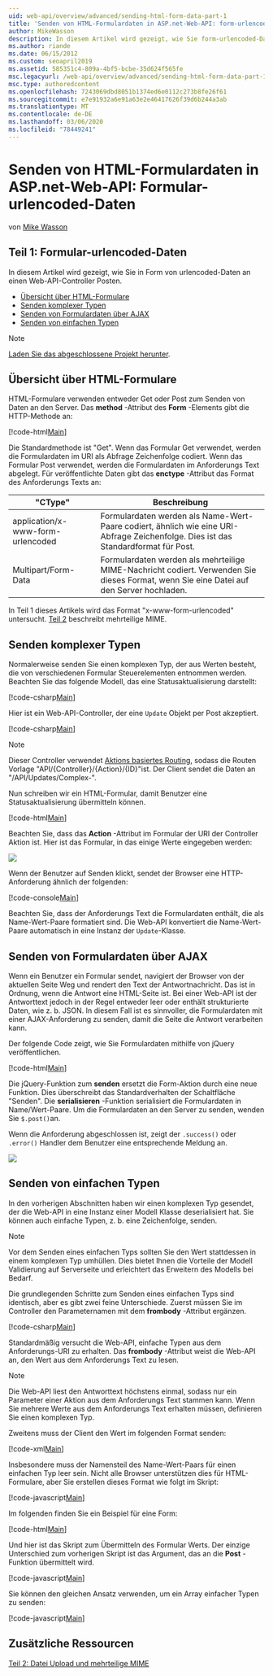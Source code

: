 ```yaml
---
uid: web-api/overview/advanced/sending-html-form-data-part-1
title: 'Senden von HTML-Formulardaten in ASP.net-Web-API: form-urlencoded Data-ASP.NET 4. x'
author: MikeWasson
description: In diesem Artikel wird gezeigt, wie Sie form-urlencoded-Daten an einen Web-API-Controller mit ASP.NET 4. x senden.
ms.author: riande
ms.date: 06/15/2012
ms.custom: seoapril2019
ms.assetid: 585351c4-809a-4bf5-bcbe-35d624f565fe
msc.legacyurl: /web-api/overview/advanced/sending-html-form-data-part-1
msc.type: authoredcontent
ms.openlocfilehash: 7243069dbd8051b1374ed6e0112c273b8fe26f61
ms.sourcegitcommit: e7e91932a6e91a63e2e46417626f39d6b244a3ab
ms.translationtype: MT
ms.contentlocale: de-DE
ms.lasthandoff: 03/06/2020
ms.locfileid: "78449241"
---
```

# <a name="sending-html-form-data-in-aspnet-web-api-form-urlencoded-data"></a>Senden von HTML-Formulardaten in ASP.net-Web-API: Formular-urlencoded-Daten

von [Mike Wasson](https://github.com/MikeWasson)

## <a name="part-1-form-urlencoded-data"></a>Teil 1: Formular-urlencoded-Daten

In diesem Artikel wird gezeigt, wie Sie in Form von urlencoded-Daten an einen Web-API-Controller Posten.

- [Übersicht über HTML-Formulare](#overview_of_html_forms)
- [Senden komplexer Typen](#sending_complex_types)
- [Senden von Formulardaten über AJAX](#sending_form_data_via_ajax)
- [Senden von einfachen Typen](#sending_simple_types)

> [!NOTE]
> [Laden Sie das abgeschlossene Projekt herunter](https://code.msdn.microsoft.com/ASPNET-Web-API-Sending-a6f9d007).

<a id="overview_of_html_forms"></a>
## <a name="overview-of-html-forms"></a>Übersicht über HTML-Formulare

HTML-Formulare verwenden entweder Get oder Post zum Senden von Daten an den Server. Das **method** -Attribut des **Form** -Elements gibt die HTTP-Methode an:

[!code-html[Main](sending-html-form-data-part-1/samples/sample1.html)]

Die Standardmethode ist "Get". Wenn das Formular Get verwendet, werden die Formulardaten im URI als Abfrage Zeichenfolge codiert. Wenn das Formular Post verwendet, werden die Formulardaten im Anforderungs Text abgelegt. Für veröffentlichte Daten gibt das **enctype** -Attribut das Format des Anforderungs Texts an:

| "CType" | Beschreibung |
| --- | --- |
| application/x-www-form-urlencoded | Formulardaten werden als Name-Wert-Paare codiert, ähnlich wie eine URI-Abfrage Zeichenfolge. Dies ist das Standardformat für Post. |
| Multipart/Form-Data | Formulardaten werden als mehrteilige MIME-Nachricht codiert. Verwenden Sie dieses Format, wenn Sie eine Datei auf den Server hochladen. |

In Teil 1 dieses Artikels wird das Format "x-www-form-urlencoded" untersucht. [Teil 2](sending-html-form-data-part-2.md) beschreibt mehrteilige MIME.

<a id="sending_complex_types"></a>
## <a name="sending-complex-types"></a>Senden komplexer Typen

Normalerweise senden Sie einen komplexen Typ, der aus Werten besteht, die von verschiedenen Formular Steuerelementen entnommen werden. Beachten Sie das folgende Modell, das eine Statusaktualisierung darstellt:

[!code-csharp[Main](sending-html-form-data-part-1/samples/sample2.cs)]

Hier ist ein Web-API-Controller, der eine `Update` Objekt per Post akzeptiert.

[!code-csharp[Main](sending-html-form-data-part-1/samples/sample3.cs)]

> [!NOTE]
> Dieser Controller verwendet [Aktions basiertes Routing](../web-api-routing-and-actions/routing-in-aspnet-web-api.md#routing_by_action_name), sodass die Routen Vorlage &quot;API/{Controller}/{Action}/{ID}&quot;ist. Der Client sendet die Daten an &quot;/API/Updates/Complex-&quot;.

Nun schreiben wir ein HTML-Formular, damit Benutzer eine Statusaktualisierung übermitteln können.

[!code-html[Main](sending-html-form-data-part-1/samples/sample4.html)]

Beachten Sie, dass das **Action** -Attribut im Formular der URI der Controller Aktion ist. Hier ist das Formular, in das einige Werte eingegeben werden:

![](sending-html-form-data-part-1/_static/image1.png)

Wenn der Benutzer auf Senden klickt, sendet der Browser eine HTTP-Anforderung ähnlich der folgenden:

[!code-console[Main](sending-html-form-data-part-1/samples/sample5.cmd)]

Beachten Sie, dass der Anforderungs Text die Formulardaten enthält, die als Name-Wert-Paare formatiert sind. Die Web-API konvertiert die Name-Wert-Paare automatisch in eine Instanz der `Update`-Klasse.

<a id="sending_form_data_via_ajax"></a>
## <a name="sending-form-data-via-ajax"></a>Senden von Formulardaten über AJAX

Wenn ein Benutzer ein Formular sendet, navigiert der Browser von der aktuellen Seite Weg und rendert den Text der Antwortnachricht. Das ist in Ordnung, wenn die Antwort eine HTML-Seite ist. Bei einer Web-API ist der Antworttext jedoch in der Regel entweder leer oder enthält strukturierte Daten, wie z. b. JSON. In diesem Fall ist es sinnvoller, die Formulardaten mit einer AJAX-Anforderung zu senden, damit die Seite die Antwort verarbeiten kann.

Der folgende Code zeigt, wie Sie Formulardaten mithilfe von jQuery veröffentlichen.

[!code-html[Main](sending-html-form-data-part-1/samples/sample6.html)]

Die jQuery-Funktion zum **senden** ersetzt die Form-Aktion durch eine neue Funktion. Dies überschreibt das Standardverhalten der Schaltfläche "Senden". Die **serialisieren** -Funktion serialisiert die Formulardaten in Name/Wert-Paare. Um die Formulardaten an den Server zu senden, wenden Sie `$.post()`an.

Wenn die Anforderung abgeschlossen ist, zeigt der `.success()` oder `.error()` Handler dem Benutzer eine entsprechende Meldung an.

![](sending-html-form-data-part-1/_static/image2.png)

<a id="sending_simple_types"></a>
## <a name="sending-simple-types"></a>Senden von einfachen Typen

In den vorherigen Abschnitten haben wir einen komplexen Typ gesendet, der die Web-API in eine Instanz einer Modell Klasse deserialisiert hat. Sie können auch einfache Typen, z. b. eine Zeichenfolge, senden.

> [!NOTE]
> Vor dem Senden eines einfachen Typs sollten Sie den Wert stattdessen in einem komplexen Typ umhüllen. Dies bietet Ihnen die Vorteile der Modell Validierung auf Serverseite und erleichtert das Erweitern des Modells bei Bedarf.

Die grundlegenden Schritte zum Senden eines einfachen Typs sind identisch, aber es gibt zwei feine Unterschiede. Zuerst müssen Sie im Controller den Parameternamen mit dem **frombody** -Attribut ergänzen.

[!code-csharp[Main](sending-html-form-data-part-1/samples/sample7.cs?highlight=3)]

Standardmäßig versucht die Web-API, einfache Typen aus dem Anforderungs-URI zu erhalten. Das **frombody** -Attribut weist die Web-API an, den Wert aus dem Anforderungs Text zu lesen.

> [!NOTE]
> Die Web-API liest den Antworttext höchstens einmal, sodass nur ein Parameter einer Aktion aus dem Anforderungs Text stammen kann. Wenn Sie mehrere Werte aus dem Anforderungs Text erhalten müssen, definieren Sie einen komplexen Typ.

Zweitens muss der Client den Wert im folgenden Format senden:

[!code-xml[Main](sending-html-form-data-part-1/samples/sample8.xml)]

Insbesondere muss der Namensteil des Name-Wert-Paars für einen einfachen Typ leer sein. Nicht alle Browser unterstützen dies für HTML-Formulare, aber Sie erstellen dieses Format wie folgt im Skript:

[!code-javascript[Main](sending-html-form-data-part-1/samples/sample9.js)]

Im folgenden finden Sie ein Beispiel für eine Form:

[!code-html[Main](sending-html-form-data-part-1/samples/sample10.html)]

Und hier ist das Skript zum Übermitteln des Formular Werts. Der einzige Unterschied zum vorherigen Skript ist das Argument, das an die **Post** -Funktion übermittelt wird.

[!code-javascript[Main](sending-html-form-data-part-1/samples/sample11.js?highlight=2)]

Sie können den gleichen Ansatz verwenden, um ein Array einfacher Typen zu senden:

[!code-javascript[Main](sending-html-form-data-part-1/samples/sample12.js)]

## <a name="additional-resources"></a>Zusätzliche Ressourcen

[Teil 2: Datei Upload und mehrteilige MIME](sending-html-form-data-part-2.md)
